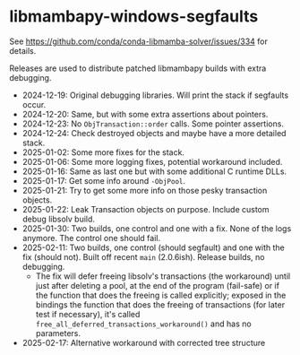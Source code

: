 # libmambapy-windows-segfaults

See https://github.com/conda/conda-libmamba-solver/issues/334 for details.

Releases are used to distribute patched libmambapy builds with extra debugging.

- 2024-12-19: Original debugging libraries. Will print the stack if segfaults occur.
- 2024-12-20: Same, but with some extra assertions about pointers.
- 2024-12-23: No `ObjTransaction::order` calls. Some pointer assertions.
- 2024-12-24: Check destroyed objects and maybe have a more detailed stack.
- 2025-01-02: Some more fixes for the stack.
- 2025-01-06: Some more logging fixes, potential workaround included.
- 2025-01-16: Same as last one but with some additional C runtime DLLs.
- 2025-01-17: Get some info around `-ObjPool`.
- 2025-01-21: Try to get some more info on those pesky transaction objects.
- 2025-01-22: Leak Transaction objects on purpose. Include custom debug libsolv build.
- 2025-01-30: Two builds, one control and one with a fix. None of the logs anymore. The control one should fail.
- 2025-02-11: Two builds, one control (should segfault) and one with the fix (should not). Built off recent `main` (2.0.6ish). Release builds, no debugging.
  - The fix will defer freeing libsolv's transactions (the workaround) until just after deleting a pool, at the end of the program (fail-safe) or if the function that does the freeing is called explicitly; exposed in the bindings the function that does the freeing of transactions (for later test if necessary), it's called `free_all_deferred_transactions_workaround()` and has no parameters.
- 2025-02-17: Alternative workaround with corrected tree structure
